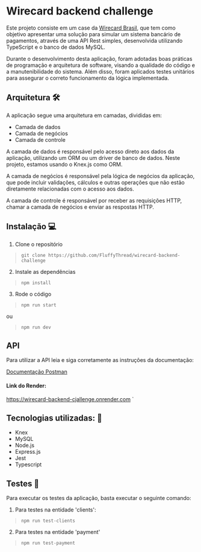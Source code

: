 # Wirecard backend challenge
Este projeto consiste em um case da [Wirecard Brasil](https://github.com/wirecardBrasil/challenge/tree/master/backend), que tem como objetivo apresentar uma solução para simular um sistema bancário de pagamentos, através de uma API Rest simples, desenvolvida utilizando TypeScript e o banco de dados MySQL.

Durante o desenvolvimento desta aplicação, foram adotadas boas práticas de programação e arquitetura de software, visando a qualidade do código e a manutenibilidade do sistema. Além disso, foram aplicados testes unitários para assegurar o correto funcionamento da lógica implementada.

## Arquitetura 🛠️

A aplicação segue uma arquitetura em camadas, divididas em:

-   Camada de dados
-   Camada de negócios
-   Camada de controle

A camada de dados é responsável pelo acesso direto aos dados da aplicação, utilizando um ORM ou um driver de banco de dados. Neste projeto, estamos usando o Knex.js como ORM.

A camada de negócios é responsável pela lógica de negócios da aplicação, que pode incluir validações, cálculos e outras operações que não estão diretamente relacionadas com o acesso aos dados.

A camada de controle é responsável por receber as requisições HTTP, chamar a camada de negócios e enviar as respostas HTTP.

## Instalação 💻

 1. Clone o repositório
 
 

> `git clone https://github.com/FluffyThread/wirecard-backend-challenge`

 2. Instale as dependências

> `npm install`

 3. Rode o código

> `npm run start`

ou

> `npm run dev`

## API 
Para utilizar a API leia e siga corretamente as instruções da documentação:

[Documentação Postman](https://documenter.getpostman.com/view/22367197/2s93Y6szAe)

#### Link do Render: 
  
https://wirecard-backend-cjallenge.onrender.com
`

## Tecnologias utilizadas: 🚀

 - Knex
 - MySQL 
 - Node.js
 - Express.js
 - Jest
 - Typescript



## Testes 🎯

Para executar os testes da aplicação, basta executar o seguinte comando:

 1. Para testes na entidade 'clients':

> `npm run test-clients`

 2. Para testes na entidade 'payment'

> `npm run test-payment`

